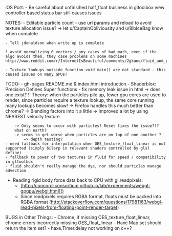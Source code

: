 iOS Port:
	- Be careful about unfinsihed  half_float business in gltoolbox
	view controller based status bar still causes issues


NOTES:
	- Editable particle count - use url params and reload to avoid texture allocation issue?
		-> let u/CaptainObliviousity and u/8lbIceBag know when complete

	- Tell jdonaldson when write up is complete

	! avoid normalizing 0 vectors / any cases of bad math, even if the algo avoids them, they case problems on some machines http://www.reddit.com/r/InternetIsBeautiful/comments/2gkunq/fluid_and_particles_in_webgl/ckk3jrp
	
	- Texture lookups outside function void main() are not standard - this caused issues on many GPUs!

TODO:
	- gh-pages README.md & index.html introduction
	- Shaderblox: Precision
				  Defines
				  Super functions
	- fix memory leak issue in html -> does one exist?
		!! Theory: when the particles pile up, fewer gpu cores are used to render, since particles require a texture lookup, the same core running many lookups becomes slow!
			-> Firefox handles this much better than chrome?
			-> Blending factors into it a little
			-> Improved a lot by using NEAREST velocity texture

		-> Only seems to occur with particles! Reset fixes the issue???
		what on earth?
		-> seems to get worse when particles are on top of one another ?
			=> depth testing?
	- need fallback for interpolation when OES_texture_float_linear is not supported (simply bilerp in relevant shaders controlled by glsl define)
	- fallback to power of two textures in fluid for speed / compatibility in gltoolbox
	- fluid shouldn't really manage the dye, nor should particles manage advection

- Reading rigid body force data back to CPU with gl.readpixels:
	- [http://concord-consortium.github.io/lab/experiments/webgl-gpgpu/webgl.html]()
	- Since readpixels requires RGBA format, floats must be packed into RGBA format (http://stackoverflow.com/questions/17981163/webgl-read-pixels-from-floating-point-render-target)

BUGS in Other Things:
	- Chrome, if missing OES_texture_float_linear, chrome errors incorrectly missing OES_float_linear
	- Haxe Map.set should return the item set?
	- haxe.Timer.delay not working on c++?